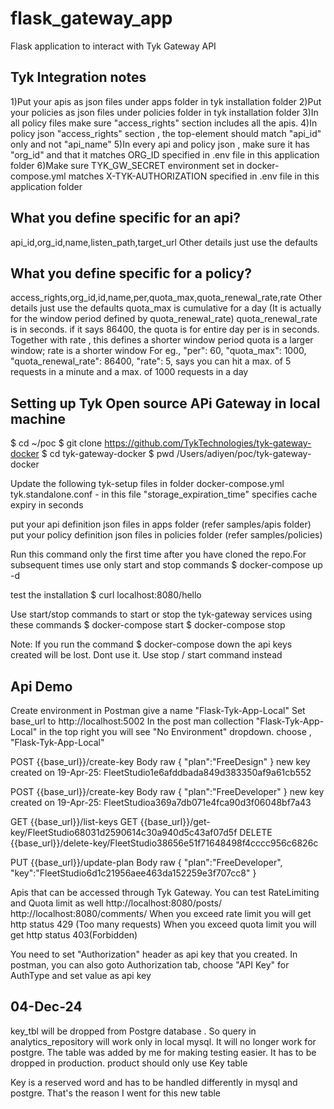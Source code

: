 # flask_gateway_app
Flask application to interact with Tyk Gateway API

Tyk Integration notes
------------------
1)Put your apis as json files under apps folder in tyk installation folder
2)Put your policies as json files under policies folder in tyk installation folder
3)In all policy files make sure "access_rights" section includes all the apis.
4)In policy json "access_rights" section , the top-element
should match "api_id" only and not "api_name"
5)In every api and policy json , make sure it has "org_id" and that it matches ORG_ID 
specified in .env file in this application folder
6)Make sure TYK_GW_SECRET environment set in docker-compose.yml matches X-TYK-AUTHORIZATION
specified in .env file in this application folder

What you define specific  for an api?
-----------------
api_id,org_id,name,listen_path,target_url
Other details just use the defaults

What you define specific for a policy?
---------------------------
access_rights,org_id,id,name,per,quota_max,quota_renewal_rate,rate
Other details just use the defaults
quota_max is cumulative for a day (It is actually for the window period defined by quota_renewal_rate)
quota_renewal_rate is in seconds. if it says 86400, the quota is for entire day
per is in seconds. Together with rate , this defines a shorter window period
quota is a larger window; rate is a shorter window
For eg., 
  "per": 60,
  "quota_max": 1000,
  "quota_renewal_rate": 86400,
  "rate": 5,
says you can hit a max. of 5 requests in a minute and a max. of 1000 requests in a day


Setting up Tyk Open source APi Gateway in local machine
--------------------------------------------------------
$ cd ~/poc
$ git clone https://github.com/TykTechnologies/tyk-gateway-docker
$ cd tyk-gateway-docker
$ pwd
/Users/adiyen/poc/tyk-gateway-docker

Update the following tyk-setup files in folder 
docker-compose.yml
tyk.standalone.conf - in this file "storage_expiration_time" specifies cache expiry in seconds

put your api definition json files in apps folder (refer samples/apis folder)
put your policy definition json files in policies folder (refer samples/policies)

Run this command only the first time after you have cloned the repo.For subsequent times
use only start and stop commands
$ docker-compose up -d

test the installation
$ curl localhost:8080/hello

Use start/stop commands to start or stop the tyk-gateway services using these commands
$ docker-compose start
$ docker-compose stop

Note: If you run the command
$ docker-compose down 
the api keys created will be lost. Dont use it. Use stop / start command instead


Api Demo
---------
Create environment in Postman give a name "Flask-Tyk-App-Local"
Set base_url to http://localhost:5002
In the post man collection "Flask-Tyk-App-Local" in the top right you
will see "No Environment" dropdown. choose , "Flask-Tyk-App-Local"

POST {{base_url}}/create-key
Body raw
{
    "plan":"FreeDesign"
}
new key created on 19-Apr-25: FleetStudio1e6afddbada849d383350af9a61cb552

POST {{base_url}}/create-key
Body raw
{
    "plan":"FreeDeveloper"
}
new key created on 19-Apr-25: FleetStudioa369a7db071e4fca90d3f06048bf7a43

GET {{base_url}}/list-keys
GET {{base_url}}/get-key/FleetStudio68031d2590614c30a940d5c43af07d5f
DELETE {{base_url}}/delete-key/FleetStudio38656e51f71648498f4cccc956c6826c


PUT {{base_url}}/update-plan
Body raw
{
    "plan":"FreeDeveloper",
    "key":"FleetStudio6d1c21956aee463da152259e3f707cc8"
}

Apis that can be accessed through Tyk Gateway. You can test RateLimiting and Quota limit as well
http://localhost:8080/posts/
http://localhost:8080/comments/
When you exceed rate limit you will get http status 429 (Too many requests)
When you exceed quota limit you will get http status 403(Forbidden)

You need to set "Authorization" header as api key that you created.
In postman, you can also goto Authorization tab, choose "API Key" for AuthType
and set value as api key

04-Dec-24
--------
key_tbl will be dropped from Postgre database . So query in 
analytics_repository will work only in local mysql. It will no longer 
work for postgre. The table was added by me for making testing easier.
It has to be dropped in production. product should only use Key table

Key is a reserved word and has to be handled differently in mysql
and postgre. That's the reason I went for this new table



